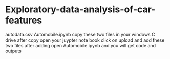 # Exploratory-data-analysis-of-car-features
autodata.csv Automobile.ipynb copy these two files in your windows C drive 
after copy open your juypter note book 
click on upload and add these two files
after adding open Automobile.ipynb and you will get code and outputs
